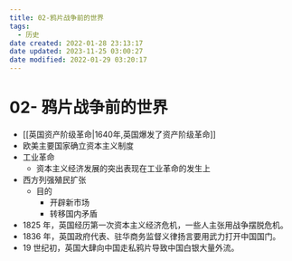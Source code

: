 ```yaml
---
title: 02-鸦片战争前的世界
tags:
  - 历史
date created: 2022-01-28 23:13:17
date updated: 2023-11-25 03:00:27
date modified: 2022-01-29 03:20:17
---
```


# 02- 鸦片战争前的世界

- [[英国资产阶级革命|1640年,英国爆发了资产阶级革命]]
- 欧美主要国家确立资本主义制度
- 工业革命
  - 资本主义经济发展的突出表现在工业革命的发生上
- 西方列强殖民扩张
  - 目的
    - 开辟新市场
    - 转移国内矛盾
- 1825 年，英国经历第一次资本主义经济危机，一些人主张用战争摆脱危机。
- 1836 年，英国政府代表、驻华商务监督义律扬言要用武力打开中国国门。
- 19 世纪初，英国大肆向中国走私鸦片导致中国白银大量外流。
